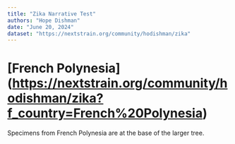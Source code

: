 ```yaml
---
title: "Zika Narrative Test"
authors: "Hope Dishman"
date: "June 20, 2024"
dataset: "https://nextstrain.org/community/hodishman/zika"
---
```

# [French Polynesia] (https://nextstrain.org/community/hodishman/zika?f_country=French%20Polynesia)

Specimens from French Polynesia are at the base of the larger tree.
